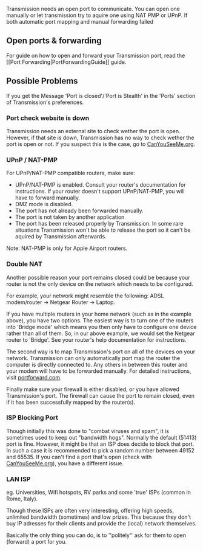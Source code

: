 Transmission needs an open port to communicate. You can open one manually or let transmission try to aquire one using NAT PMP or UPnP. If both automatic port mapping and manual forwarding failed

## Open ports & forwarding

For guide on how to open and forward your Transmission port, read the [[Port Forwarding|PortForwardingGuide]] guide.

## Possible Problems

If you get the Message 'Port is closed'/'Port is Stealth' in the 'Ports' section of Transmission's preferences.

### Port check website is down

Transmission needs an external site to check wether the port is open. However, if that site is down, Transmission has no way to check wether the port is open or not. If you suspect this is the case, go to [CanYouSeeMe.org](http://www.canyouseeme.org/).

### UPnP / NAT-PMP

For UPnP/NAT-PMP compatible routers, make sure:
  * UPnP/NAT-PMP is enabled. Consult your router's documentation for instructions. If your router doesn't support UPnP/NAT-PMP, you will have to forward manually.
  * DMZ mode is disabled.
  * The port has not already been forwarded manually.
  * The port is not taken by another application
  * The port has been released properly by Transmission. In some rare situations Transmission won't be able to release the port so it can't be aquired by Transmission afterwards.

Note: NAT-PMP is only for Apple Airport routers.

### Double NAT

Another possible reason your port remains closed could be because your router is not the only device on the network which needs to be configured.

For example, your network might resemble the following: ADSL modem/router &rarr; Netgear Router &rarr; Laptop.

If you have multiple routers in your home network (such as in the example above), you have two options. The easiest way is to turn one of the routers into 'Bridge mode' which means you then only have to configure one device rather than all of them. So, in our above example, we would set the Netgear router to 'Bridge'. See your router's help documentation for instructions.

The second way is to map Transmission's port on all of the devices on your network. Transmission can only automatically port map the router the computer is directly connected to. Any others in between this router and your modem will have to be forwarded manually. For detailed instructions, visit [portforward.com](http://www.portforward.com/help/doublerouterportforwarding.htm).

Finally make sure your firewall is either disabled, or you have allowed Transmission's port. The firewall can cause the port to remain closed, even if it has been successfully mapped by the router(s).

### ISP Blocking Port

Though initially this was done to "combat viruses and spam", it is sometimes used to keep out "bandwidth hogs". Normally the default (51413) port is fine. However, it might be that an ISP does decide to block that port. In such a case it is recommended to pick a random number between 49152 and 65535. If you can't find a port that's open (check with [CanYouSeeMe.org](http://www.canyouseeme.org/)), you have a different issue.

### LAN ISP

eg. Universities, Wifi hotspots, RV parks and some 'true' ISPs (common in Rome, Italy).

Though these ISPs are often very interesting, offering high speeds, unlimited bandwidth (sometimes) and low prizes. This because they don't buy IP adresses for their clients and provide the (local) network themselves.

Basically the only thing you can do, is to ''politely'' ask for them to open (forward) a port for you.
